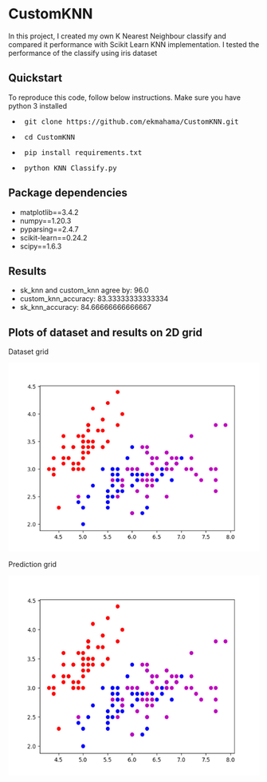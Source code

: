 <h1>CustomKNN</h1>
In this project, I created my own K Nearest Neighbour classify and compared it performance with Scikit Learn KNN implementation. I tested the performance of the classify using iris dataset
<h2>Quickstart</h2>
To reproduce this code, follow below instructions. Make sure you have python 3 installed
<ul>
  <li><pre> git clone https://github.com/ekmahama/CustomKNN.git </pre></li>
  <li><pre> cd CustomKNN </pre></li>
  <li><pre> pip install requirements.txt</pre></li>
  <li><pre> python KNN_Classify.py </pre></li>
</ul>
<h2>Package dependencies </h2>
<ul>
  <li>matplotlib==3.4.2</li>
  <li>numpy==1.20.3</li>
  <li>pyparsing==2.4.7</li>
  <li>scikit-learn==0.24.2</li>
  <li>scipy==1.6.3</li>
</ul>

<h2>Results </h2>
<ul>
  <li>sk_knn and custom_knn agree by: 96.0</li>
  <li>custom_knn_accuracy: 83.33333333333334</li>
  <li>sk_knn_accuracy: 84.66666666666667</li>
</ul>
<h2>Plots of dataset and results on 2D grid </h2>
<p>Dataset grid </p>
<img src="screenshots/dataset.png" alt="original dataset grid" width="" height="">
<p>Prediction grid </p>
<img src="screenshots/dataset.png" alt="predict grid" width="800" height="400">
